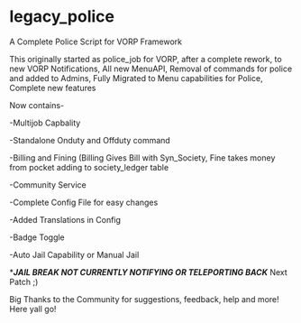 # legacy_police
A Complete Police Script for VORP Framework

This originally started as police_job for VORP, after a complete rework, to new VORP Notifications, All new MenuAPI, 
Removal of commands for police and added to Admins, Fully Migrated to Menu capabilities for Police, Complete new features

Now contains-

-Multijob Capbality

-Standalone Onduty and Offduty command

-Billing and Fining (Billing Gives Bill with Syn_Society, Fine takes money from pocket adding to society_ledger table

-Community Service

-Complete Config File for easy changes

-Added Translations in Config

-Badge Toggle

-Auto Jail Capability or Manual Jail

****JAIL BREAK NOT CURRENTLY NOTIFYING OR TELEPORTING BACK***
Next Patch ;)

Big Thanks to the Community for suggestions, feedback, help and more! Here yall go!
